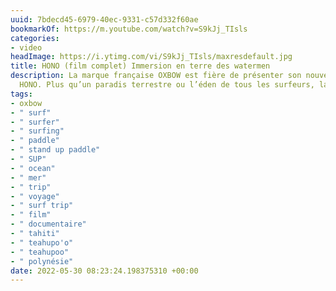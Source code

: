 ```yaml
---
uuid: 7bdecd45-6979-40ec-9331-c57d332f60ae
bookmarkOf: https://m.youtube.com/watch?v=S9kJj_TIsls
categories:
- video
headImage: https://i.ytimg.com/vi/S9kJj_TIsls/maxresdefault.jpg
title: HONO (film complet) Immersion en terre des watermen
description: La marque française OXBOW est fière de présenter son nouveau film documentaire
  HONO. Plus qu’un paradis terrestre ou l’éden de tous les surfeurs, la Polynési...
tags:
- oxbow
- " surf"
- " surfer"
- " surfing"
- " paddle"
- " stand up paddle"
- " SUP"
- " ocean"
- " mer"
- " trip"
- " voyage"
- " surf trip"
- " film"
- " documentaire"
- " tahiti"
- " teahupo'o"
- " teahupoo"
- " polynésie"
date: 2022-05-30 08:23:24.198375310 +00:00
---
```

